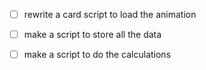 - [ ] rewrite a card script to load the animation
- [ ] make a script to store all the data
- [ ] make a script to do the calculations


